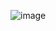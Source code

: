 ![image](https://github.com/DeniseFer/bd-info-p4/assets/124710256/c17a536d-8a53-40e9-a856-f6d755c7adfa)

